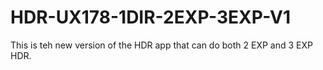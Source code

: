 # HDR-UX178-1DIR-2EXP-3EXP-V1
This is teh new version of the HDR app that can do both 2 EXP and 3 EXP HDR.
